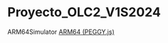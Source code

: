 # Proyecto_OLC2_V1S2024
 ARM64Simulator
[ARM64 (PEGGY.js)](https://github.io/Tuliops/Proyecto_OLC2_V1S2024)
